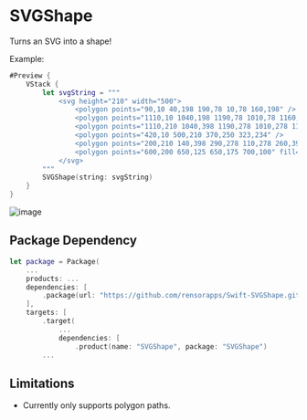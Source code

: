 # SVGShape

Turns an SVG into a shape!

Example:

```swift
#Preview {
    VStack {
        let svgString = """
            <svg height="210" width="500">
                <polygon points="90,10 40,198 190,78 10,78 160,198" />
                <polygon points="1110,10 1040,198 1190,78 1010,78 1160,198" />
                <polygon points="1110,210 1040,398 1190,278 1010,278 1160,398" />
                <polygon points="420,10 500,210 370,250 323,234" />
                <polygon points="200,210 140,398 290,278 110,278 260,398" />
                <polygon points="600,200 650,125 650,175 700,100" fill="none" stroke="black" />
            </svg>
        """
        SVGShape(string: svgString)
    }
}
```

![image](https://github.com/rensorapps/Swift-SVGShape/assets/92299/06a17c71-0f93-4555-b577-e9a3b677fafa)

## Package Dependency


```swift
let package = Package(
    ...
    products: ...
    dependencies: [
        .package(url: "https://github.com/rensorapps/Swift-SVGShape.git", from: "v0.1") // CHOOSE THE BEST TAG FOR YOU!
    ],
    targets: [
        .target(
            ...
            dependencies: [
                .product(name: "SVGShape", package: "SVGShape")
        ...
```


## Limitations

* Currently only supports polygon paths.
